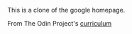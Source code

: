This is a clone of the google homepage.

From The Odin Project's [curriculum](http://www.theodinproject.com/courses/web-development-101/lessons/html-css)